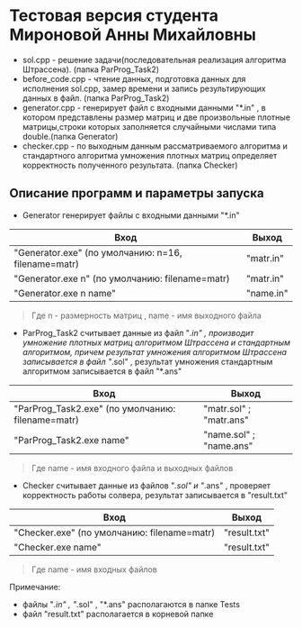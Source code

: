# Тестовая версия студента Мироновой Анны Михайловны

- sol.cpp - решение задачи(последовательная реализация алгоритма Штрассена). (папка ParProg_Task2)
- before_code.cpp - чтение данных, подготовка данных для исполнения sol.cpp, замер времени и запись результирующих данных в файл. (папка ParProg_Task2)
- generator.cpp - генерирует файл с входными данными "*.in" , в котором представлены размер матриц и две произвольные плотные матрицы,строки которых заполняется случайными числами типа double.(папка Generator)
- checker.cpp - по выходным данным рассматриваемого алгоритма и стандартного алгоритма умножения плотных матриц определяет корректность полученного результата. (папка Checker)

## Описание программ и параметры запуска

- Generator генерирует файлы с входными данными "*.in"

Вход                                                | Выход
----------------------------------------------------|----------------------
"Generator.exe" (по умолчанию: n=16, filename=matr) | "matr.in" 
"Generator.exe n" (по умолчанию: filename=matr)     | "matr.in" 
"Generator.exe n name"                              | "name.in"
> Где n - размерность матриц , name - имя выходного файла
 
- ParProg_Task2 считывает данные из файл "*.in" ,
  производит умножение плотных матриц алгоритмом Штрассена и стандартным алгоритмом,
  причем результат умножения алгоритмом Штрассена записывается в файл "*.sol" ,
  результат умножения стандартным алгоритмом записывается в файл "*.ans"
  
Вход                                              | Выход
--------------------------------------------------|----------------------
"ParProg_Task2.exe" (по умолчанию: filename=matr) | "matr.sol" ; "matr.ans"
"ParProg_Task2.exe name"                          | "name.sol" ; "name.ans"   
> Где  name - имя входного файла и выходных файлов

- Checker считывает данные из файлов "*.sol"  и "*.ans" ,
  проверяет корректность работы солвера, 
  результат записывается  в "result.txt"
  
Вход                                        | Выход
--------------------------------------------|----------------------
"Checker.exe" (по умолчанию: filename=matr) | "result.txt" 
"Checker.exe name"                          |"result.txt" 

>	Где  name - имя входных файлов
	
Примечание:
- файлы "*.in" , "*.sol" , "*.ans"  располагаются в папке Tests
- файл "result.txt" располагается в корневой папке